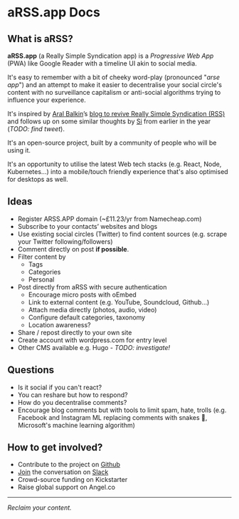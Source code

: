 # aRSS.app Docs

## What is aRSS?

**aRSS.app** (a Really Simple Syndication app) is a _Progressive Web App_ (PWA) like Google Reader with a timeline UI akin to social media.

It's easy to remember with a bit of cheeky word-play (pronounced "_arse app_") and an attempt to make it easier to decentralise your social circle's content with no surveillance capitalism or anti-social algorithms trying to influence your experience.

It's inspired by [Aral Balkin](https://twitter.com/aral)’s [blog to revive Really Simple Syndication (RSS)](https://ar.al/2018/06/29/reclaiming-rss/) and follows up on some similar thoughts by [Si](https://twitter.com/Si) from earlier in the year (_TODO: find tweet_).

It's an open-source project, built by a community of people who will be using it. 

It's an opportunity to utilise the latest Web tech stacks (e.g. React, Node, Kubernetes…) into a mobile/touch friendly experience that's also optimised for desktops as well.

## Ideas

* Register ARSS.APP domain (~£11.23/yr from Namecheap.com)
* Subscribe to your contacts’ websites and blogs
* Use existing social circles (Twitter) to find content sources (e.g. scrape your Twitter following/followers)
* Comment directly on post **if possible**.
* Filter content by 
	* Tags
	* Categories
	* Personal
* Post directly from aRSS with secure authentication
	* Encourage micro posts with oEmbed
	* Link to external content (e.g. YouTube, Soundcloud, Github…)
	* Attach media directly (photos, audio, video)
	* Configure default categories, taxonomy
	* Location awareness?
* Share / repost directly to your own site
* Create account with wordpress.com for entry level
* Other CMS available e.g. Hugo - _TODO: investigate!_

## Questions

* Is it social if you can't react? 
* You can reshare but how to respond? 
* How do you decentralise comments?
* Encourage blog comments but with tools to limit spam, hate, trolls (e.g. Facebook and Instagram ML replacing comments with snakes 🐍, Microsoft's machine learning algorithm)


## How to get involved?

- Contribute to the project on [Github](https://github.com/aRSSapp)
- [Join](https://join.slack.com/t/arssapp/shared_invite/enQtMzk2NzE1NzY2MDgxLWJmNjhlMzhhOWJiYjc0MzA2MWE1YjQ1NThjNTQ1MjIzNmFiMzc0NGI5MmUyOWU2ZDg1NjE0OTUyNzhjY2RmNDk) the conversation on [Slack](https://arssapp.slack.com/)
- Crowd-source funding on Kickstarter
- Raise global support on Angel.co

----

_Reclaim your content._